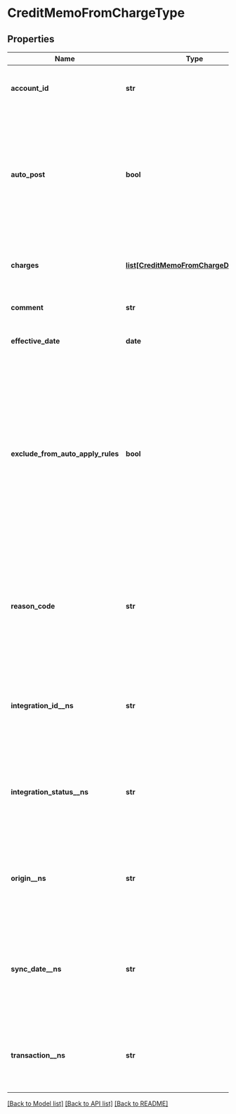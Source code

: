 # CreditMemoFromChargeType

## Properties
Name | Type | Description | Notes
------------ | ------------- | ------------- | -------------
**account_id** | **str** | The ID of the account associated with the credit memo.  | 
**auto_post** | **bool** | Whether to automatically post the credit memo after it is created.   Setting this field to &#x60;true&#x60;, you do not need to separately call the [Post a credit memo](https://www.zuora.com/developer/api-reference/#operation/PUT_PostCreditMemo) operation to post the credit memo.  | [optional] [default to False]
**charges** | [**list[CreditMemoFromChargeDetailType]**](CreditMemoFromChargeDetailType.md) | Container for product rate plan charges. The maximum number of items is 1,000.  | [optional] 
**comment** | **str** | Comments about the credit memo.  | [optional] 
**effective_date** | **date** | The date when the credit memo takes effect.  | [optional] 
**exclude_from_auto_apply_rules** | **bool** | Whether the credit memo is excluded from the rule of automatically applying unapplied credit memos to invoices and debit memos during payment runs. If you set this field to &#x60;true&#x60;, a payment run does not pick up this credit memo or apply it to other invoices or debit memos.  | [optional] [default to False]
**reason_code** | **str** | A code identifying the reason for the transaction. The value must be an existing reason code or empty. If you do not specify a value, Zuora uses the default reason code.  | [optional] 
**integration_id__ns** | **str** | ID of the corresponding object in NetSuite. Only available if you have installed the [Zuora Connector for NetSuite](https://www.zuora.com/connect/app/?appId&#x3D;265).  | [optional] 
**integration_status__ns** | **str** | Status of the credit memo&#39;s synchronization with NetSuite. Only available if you have installed the [Zuora Connector for NetSuite](https://www.zuora.com/connect/app/?appId&#x3D;265).  | [optional] 
**origin__ns** | **str** | Origin of the corresponding object in NetSuite. Only available if you have installed the [Zuora Connector for NetSuite](https://www.zuora.com/connect/app/?appId&#x3D;265).  | [optional] 
**sync_date__ns** | **str** | Date when the credit memo was synchronized with NetSuite. Only available if you have installed the [Zuora Connector for NetSuite](https://www.zuora.com/connect/app/?appId&#x3D;265).  | [optional] 
**transaction__ns** | **str** | Related transaction in NetSuite. Only available if you have installed the [Zuora Connector for NetSuite](https://www.zuora.com/connect/app/?appId&#x3D;265).  | [optional] 

[[Back to Model list]](../README.md#documentation-for-models) [[Back to API list]](../README.md#documentation-for-api-endpoints) [[Back to README]](../README.md)


